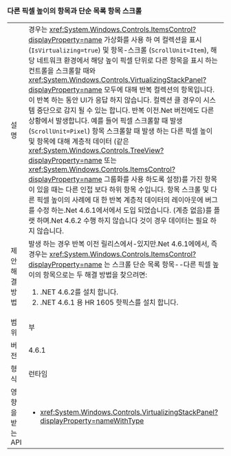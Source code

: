 ### <a name="item-scrolling-a-flat-list-with-items-of-different-pixel-height"></a>다른 픽셀 높이의 항목과 단순 목록 항목 스크롤

|   |   |
|---|---|
|설명|경우는 <xref:System.Windows.Controls.ItemsControl?displayProperty=name> 가상화를 사용 하 여 컬렉션을 표시 (<code>IsVirtualizing=true</code>) 및 항목-스크롤 (<code>ScrollUnit=Item</code>), 해당 네트워크 환경에서 해당 높이 픽셀 단위로 다른 항목을 표시 하는 컨트롤을 스크롤할 때와 <xref:System.Windows.Controls.VirtualizingStackPanel?displayProperty=name> 모두에 대해 반복 컬렉션의 항목입니다. 이 반복 하는 동안 UI가 응답 하지 않습니다. 컬렉션 클 경우이 시스템 중단으로 감지 될 수 있는 합니다. 반복 이전.Net 버전에도 다른 상황에서 발생합니다. 예를 들어 픽셀 스크롤할 때 발생 (<code>ScrollUnit=Pixel</code>) 항목 스크롤할 때 발생 하는 다른 픽셀 높이 및 항목에 대해 계층적 데이터 (같은 <xref:System.Windows.Controls.TreeView?displayProperty=name> 또는 <xref:System.Windows.Controls.ItemsControl?displayProperty=name> 그룹화를 사용 하도록 설정)를 가진 항목이 있을 때는 다른 인접 보다 하위 항목 수입니다. 항목 스크롤 및 다른 픽셀 높이의 사례에 대 한 반복 계층적 데이터의 레이아웃에 버그를 수정 하는.Net 4.6.1에서에서 도입 되었습니다.  (계층 없음)를 플랫 하며.Net 4.6.2 수행 하지 않습니다 것이 경우 데이터는 필요 하지 않습니다.|
|제안 해결 방법|발생 하는 경우 반복 이전 릴리스에서-있지만.Net 4.6.1에에서, 즉 경우는 <xref:System.Windows.Controls.ItemsControl?displayProperty=name> 는 스크롤 단순 목록 항목--다른 픽셀 높이의 항목으로는 두 해결 방법을 찾으려면:<ol><li>.NET 4.6.2를 설치 합니다.</li><li>.NET 4.6.1 용 HR 1605 핫픽스를 설치 합니다.</li></ol>|
|범위|부|
|버전|4.6.1|
|형식|런타임|
|영향을 받는 API|<ul><li><xref:System.Windows.Controls.VirtualizingStackPanel?displayProperty=nameWithType></li></ul>|

